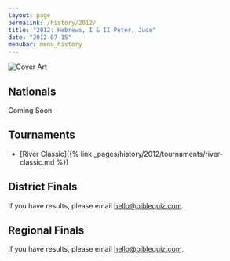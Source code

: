 ```yaml
---
layout: page
permalink: /history/2012/
title: "2012: Hebrews, I & II Peter, Jude"
date: "2012-07-15"
menubar: menu_history
---
```


<img src="{% link assets/scripture-portions/2012.jpg %}" alt="Cover Art" style="max-height:400px" />

## Nationals
Coming Soon
<!-- <a href="{% link _pages/history/2013/nationals.md %}" class="button is-primary">National Finals</a> -->

## Tournaments

* [River Classic]({% link _pages/history/2012/tournaments/river-classic.md %})

## District Finals
If you have results, please email [hello@biblequiz.com](mailto:hello@biblequiz.com).

## Regional Finals
If you have results, please email [hello@biblequiz.com](mailto:hello@biblequiz.com).